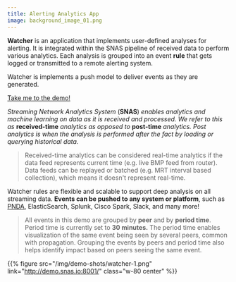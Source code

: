 ```yaml
---
title: Alerting Analytics App
image: background_image_01.png
---
```

**Watcher** is an application that implements user-defined analyses for alerting.
It is integrated within the SNAS pipeline of received data to perform various analytics. Each analysis is
grouped into an event **rule** that gets logged or transmitted to a remote alerting system.

Watcher is implements a push model to deliver events as they are generated.  
<!--more-->

[Take me to the demo!](http://demo.snas.io:8001/)


*Streaming Network Analytics System* (**SNAS**) *enables analytics and machine learning on data as it is received and
processed. We refer to this as* **received-time** *analytics as opposed to* **post-time** *analytics. Post analytics is
when the analysis is performed after the fact by loading or querying historical data.*


> Received-time analytics can be considered real-time analytics if the data feed represents current time
> (e.g. live BMP feed from router). Data feeds can be replayed or batched (e.g. MRT interval based collection),
> which means it doesn't represent real-time.

Watcher rules are flexible and scalable to support deep analysis on all streaming data.  **Events can be pushed to
any system or platform**, such as [PNDA](http://pnda.io), ElasticSearch, Splunk, Cisco Spark, Slack, and many
more!

> All events in this demo are grouped by **peer** and by **period time**. Period time is currently set to
> **30 minutes.** The period time enables visualization of the same event being seen by several peers,
> common with propagation. Grouping the events by peers and period time also helps identify impact based
> on peers seeing the same event.


{{% figure src="/img/demo-shots/watcher-1.png" link="http://demo.snas.io:8001/" 
    class="w-80 center" %}}


